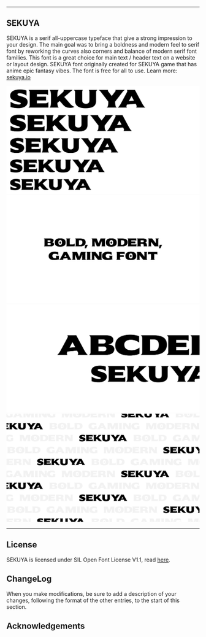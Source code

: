 ----

## SEKUYA

SEKUYA is a serif all-uppercase typeface that give a strong impression to your design. The main goal was to bring a boldness and modern feel
to serif font by reworking the curves also corners and balance of modern serif font families. This font is a great choice for main text / 
header text on a website or layout design. SEKUYA font originally created for SEKUYA game that has anime epic fantasy vibes. The font is free
for all to use. Learn more: [sekuya.io](https://sekuya.io/)

![Sample Image](documentation/SEKUYA_1.jpg)
![Sample Image](documentation/SEKUYA_2.jpg)
![Sample Image](documentation/SEKUYA_3.jpg)
![Sample Image](documentation/SEKUYA_4.jpg)

----

## License

SEKUYA is licensed under SIL Open Font License V1.1, read [here](https://github.com/kevinnseptian/SEKUYA/blob/main/OFL.txt).

## ChangeLog

When you make modifications, be sure to add a description of your changes, following the format of the other entries, to the start of this section.

## Acknowledgements

